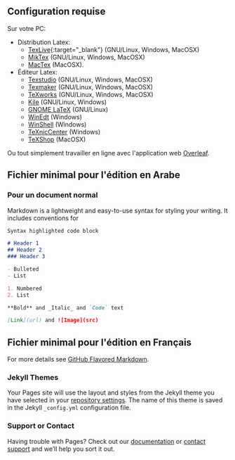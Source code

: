 ## Configuration requise
Sur votre PC:
* Distribution Latex:
  * [TexLive](http://www.tug.org/texlive/){:target="_blank"} (GNU/Linux, Windows, MacOSX)
  * [MikTex](https://miktex.org/download) (GNU/Linux, Windows, MacOSX)
  * [MacTex](http://www.tug.org/mactex/) (MacOSX).
* Éditeur Latex:
  * [Texstudio](https://www.texstudio.org/#download) (GNU/Linux, Windows, MacOSX)
  * [Texmaker](https://www.xm1math.net/texmaker/download_fr.html) (GNU/Linux, Windows, MacOSX)
  * [TeXworks](https://www.tug.org/texworks/#Getting_TeXworks) (GNU/Linux, Windows, MacOSX)
  * [Kile](https://kile.sourceforge.io/download.php) (GNU/Linux, Windows)
  * [GNOME LaTeX](https://wiki.gnome.org/Apps/GNOME-LaTeX#Installation) (GNU/Linux)
  * [WinEdt](http://www.winedt.com/download.html) (Windows)
  * [WinShell](http://www.winshell.org/download.html) (Windows)
  * [TeXnicCenter](https://www.texniccenter.org/download/) (Windows)
  * [TeXShop](https://pages.uoregon.edu/koch/texshop/obtaining.html) (MacOSX)

Ou tout simplement travailler en ligne avec l'application web [Overleaf](https://www.overleaf.com).

## Fichier minimal pour l'édition en Arabe

### Pour un document normal
Markdown is a lightweight and easy-to-use syntax for styling your writing. It includes conventions for

```markdown
Syntax highlighted code block

# Header 1
## Header 2
### Header 3

- Bulleted
- List

1. Numbered
2. List

**Bold** and _Italic_ and `Code` text

[Link](url) and ![Image](src)
```
## Fichier minimal pour l'édition en Français

For more details see [GitHub Flavored Markdown](https://guides.github.com/features/mastering-markdown/).

### Jekyll Themes

Your Pages site will use the layout and styles from the Jekyll theme you have selected in your [repository settings](https://github.com/darkyass/test/settings). The name of this theme is saved in the Jekyll `_config.yml` configuration file.

### Support or Contact

Having trouble with Pages? Check out our [documentation](https://help.github.com/categories/github-pages-basics/) or [contact support](https://github.com/contact) and we’ll help you sort it out.
